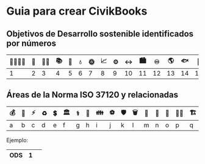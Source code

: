 # Guia para crear CivikBooks

## Objetivos de Desarrollo sostenible identificados por números

|:family_man_woman_girl_boy:|:stew:|:health_worker:|:books:|:busts_in_silhouette:|:droplet:|:sun_with_face:|:chart_with_upwards_trend:|:gear:|:left_right_arrow:|:cityscape:|:infinity:|:earth_americas:|:fish:|:deciduous_tree:|:dove:|:atom_symbol:|
|------------ | -------------|------------ |------------ | -------------|------------ |------------ | -------------|------------ |------------ | -------------|------------ |------------ | -------------|------------ |------------ | -------------|
|1|2|3|4|5|6|7|8|9|10|11|12|13|14|15|16|17|

## Áreas de la Norma ISO 37120 y relacionadas

|:moneybag:|:open_book:|:zap:|:recycle:|:heavy_dollar_sign:|:classical_building:|:medical_symbol:|:house_with_garden:|:family:	|:soccer:	|:shield:|:wastebasket:|:juggling_person:|:satellite:|:tram:|:farmer:|:building_construction:|:potable_water:|:non-potable_water:|
|------------ | -------------|------------ |------------ | -------------|------------ |------------ | -------------|------------ |------------ | -------------|------------ |------------ | -------------|------------ |------------ | ------------ |------------ | -------------|
|a|b|c|d|e|f|g|h|i|j|k|l|m|n|o|p|q|r|s|

Ejemplo:

|ODS |1| |
|------------ | -------------|------------ |

